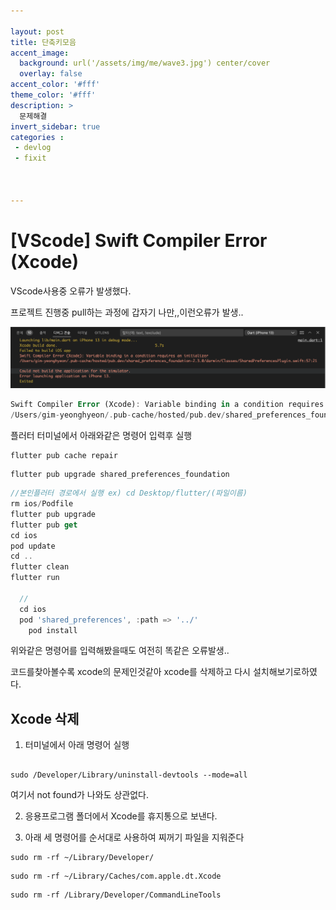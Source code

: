 ```yaml
---

layout: post
title: 단축키모음
accent_image: 
  background: url('/assets/img/me/wave3.jpg') center/cover
  overlay: false
accent_color: '#fff'
theme_color: '#fff'
description: >
  문제해결
invert_sidebar: true
categories :
 - devlog	
 - fixit



---
```


# [VScode] Swift Compiler Error (Xcode)

VScode사용중 오류가 발생했다.

프로젝트 진행중 pull하는 과정에 갑자기 나만,,이런오류가 발생..

![errer1.png](../../../assets/img/blog/errer1.png)

```dart
Swift Compiler Error (Xcode): Variable binding in a condition requires an initializer
/Users/gim-yeonghyeon/.pub-cache/hosted/pub.dev/shared_preferences_foundation-2.3.0/darwin/Classes/SharedPreferencesPlugin.swift:57:21

```



플러터 터미널에서 아래와같은 명령어 입력후 실행

```
flutter pub cache repair
```

```
flutter pub upgrade shared_preferences_foundation
```

```dart
//본인플러터 경로에서 실행 ex) cd Desktop/flutter/(파일이름)
rm ios/Podfile
flutter pub upgrade
flutter pub get
cd ios
pod update
cd ..
flutter clean
flutter run
  
  //
  cd ios
  pod 'shared_preferences', :path => '../'
    pod install
```

위와같은 명령어를 입력해봤을때도 여전히 똑같은 오류발생..

코드를찾아볼수록 xcode의 문제인것같아 xcode를 삭제하고 다시 설치해보기로하였다.



## Xcode 삭제

1. 터미널에서 아래 명령어 실행

```

sudo /Developer/Library/uninstall-devtools --mode=all

```

여기서 not found가 나와도 상관없다.

2. 응용프로그램 폴더에서 Xcode를 휴지통으로 보낸다.

3. 아래 세 명령어를 순서대로 사용하여 찌꺼기 파일을 지워준다

```
sudo rm -rf ~/Library/Developer/
```

```
sudo rm -rf ~/Library/Caches/com.apple.dt.Xcode
```

```
sudo rm -rf /Library/Developer/CommandLineTools
```

